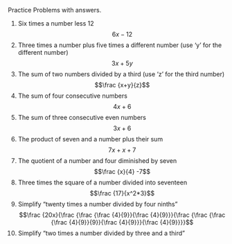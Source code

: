 Practice Problems with answers.
1. Six times a number less 12
$$6x-12$$
3. Three times a number plus five times a different number (use ‘y’ for the different
number)
$$3x+5y$$
4. The sum of two numbers divided by a third (use ‘z’ for the third number)
$$\frac {x+y}{z}$$
5. The sum of four consecutive numbers
$$4x+6$$
6. The sum of three consecutive even numbers
$$3x+6$$
7. The product of seven and a number plus their sum
$$7x+x+7$$
8. The quotient of a number and four diminished by seven
$$\frac {x}{4} -7$$
9. Three times the square of a number divided into seventeen
$$\frac {17}{x^2*3}$$
10. Simplify “twenty times a number divided by four ninths”
$$\frac {20x}{\frac {\frac {\frac {4}{9}}{\frac {4}{9}}}{\frac {\frac {\frac {\frac {4}{9}}{9}}{\frac {4}{9}}}{\frac {4}{9}}}}$$
11. Simplify “two times a number divided by three and a third”
